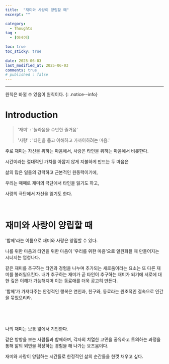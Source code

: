 ```yaml
---
title:  "재미와 사랑이 양립할 때" 
excerpt: ""

category:
  - Thoughts
tag :
  - [에세이]

toc: true
toc_sticky: true
 
date: 2025-06-03
last_modified_at: 2025-06-03
comments: true
# published : false
---
```


---

원칙은 바뀔 수 있음이 원칙이다.
{: .notice--info}
# Introduction

> '재미' : '놀라움을 수반한 즐거움'
> 
> '사랑' : '타인을 돕고 이해하고 가까이하려는 마음.'

주로 재미는 자신을 위하는 마음에서, 사랑은 타인을 위하는 마음에서 비롯한다.

시간이라는 절대적인 가치를 아깝지 않게 지불하게 만드는 두 마음은

삶의 많은 일들의 강력하고 근본적인 원동력이기에, 

우리는 때때로 재미의 극단에서 타인을 잃기도 하고, 

사랑의 극단에서 자신을 잃기도 한다.

<br>

# 재미와 사랑이 양립할 때


'함께'라는 이름으로 재미와 사랑은 양립할 수 있다.

나를 위한 마음과 타인을 위한 마음이 '우리를 위한 마음'으로 일원화될 때 만들어지는 시너지는 엄청나다.

같은 재미를 추구하는 타인과 경험을 나누며 추가되는 새로움이라는 요소는 또 다른 재미를 불러일으킨다. 
내가 추구하는 재미가 곧 타인이 추구하는 재미가 되기에
서로에 대한 깊은 이해가 가능해지며 이는 동료애를 더욱 공고히 만든다.

'함께'가 가져다주는 안정적인 행복은 연인과, 친구와, 동료라는 원초적인 결속으로 인간을 묶었으리라.

<br>
<br>
<br>

나의 재미는 보통 앎에서 기인한다. 

같은 방향을 보는 사람들과 함께하며,
각자의 치열한 고민을 공유하고 토의하는 과정을 통해 앎의 외연을 확장하는 경험을 해 나가는 요즈음이다.

재미와 사랑이 양립하는 시간들로 한정적인 삶의 순간들을 한껏 채우고 싶다. 